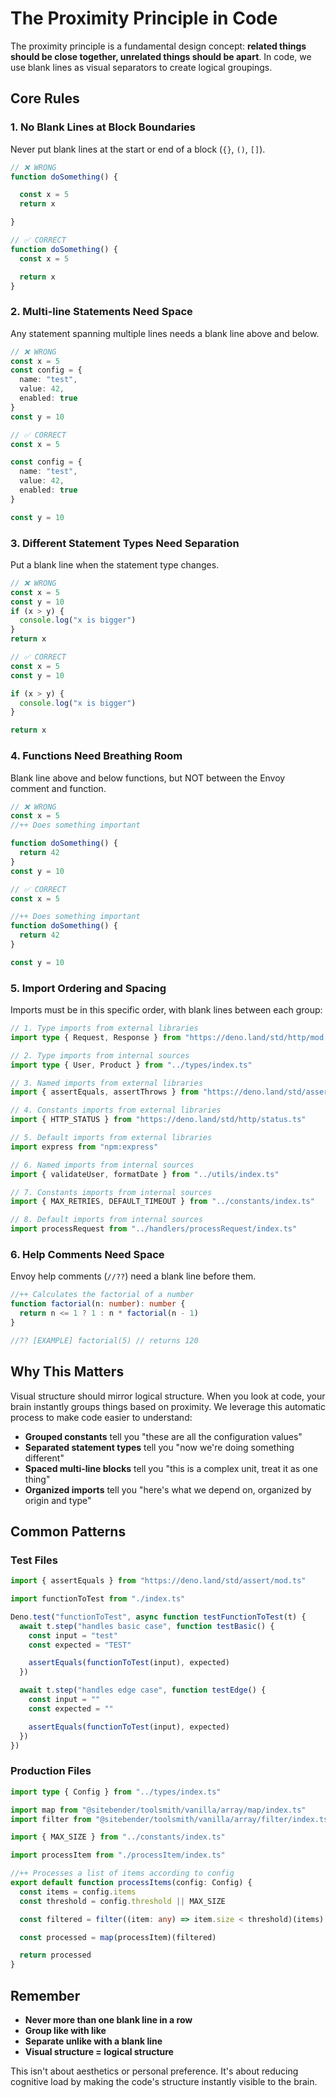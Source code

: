 # The Proximity Principle in Code

The proximity principle is a fundamental design concept: **related things should be close together, unrelated things should be apart**. In code, we use blank lines as visual separators to create logical groupings.

## Core Rules

### 1. No Blank Lines at Block Boundaries
Never put blank lines at the start or end of a block (`{}`, `()`, `[]`).

```typescript
// ❌ WRONG
function doSomething() {

  const x = 5
  return x

}

// ✅ CORRECT
function doSomething() {
  const x = 5

  return x
}
```

### 2. Multi-line Statements Need Space
Any statement spanning multiple lines needs a blank line above and below.

```typescript
// ❌ WRONG
const x = 5
const config = {
  name: "test",
  value: 42,
  enabled: true
}
const y = 10

// ✅ CORRECT
const x = 5

const config = {
  name: "test",
  value: 42,
  enabled: true
}

const y = 10
```

### 3. Different Statement Types Need Separation
Put a blank line when the statement type changes.

```typescript
// ❌ WRONG
const x = 5
const y = 10
if (x > y) {
  console.log("x is bigger")
}
return x

// ✅ CORRECT
const x = 5
const y = 10

if (x > y) {
  console.log("x is bigger")
}

return x
```

### 4. Functions Need Breathing Room
Blank line above and below functions, but NOT between the Envoy comment and function.

```typescript
// ❌ WRONG
const x = 5
//++ Does something important

function doSomething() {
  return 42
}
const y = 10

// ✅ CORRECT
const x = 5

//++ Does something important
function doSomething() {
  return 42
}

const y = 10
```

### 5. Import Ordering and Spacing

Imports must be in this specific order, with blank lines between each group:

```typescript
// 1. Type imports from external libraries
import type { Request, Response } from "https://deno.land/std/http/mod.ts"

// 2. Type imports from internal sources
import type { User, Product } from "../types/index.ts"

// 3. Named imports from external libraries
import { assertEquals, assertThrows } from "https://deno.land/std/assert/mod.ts"

// 4. Constants imports from external libraries
import { HTTP_STATUS } from "https://deno.land/std/http/status.ts"

// 5. Default imports from external libraries
import express from "npm:express"

// 6. Named imports from internal sources
import { validateUser, formatDate } from "../utils/index.ts"

// 7. Constants imports from internal sources
import { MAX_RETRIES, DEFAULT_TIMEOUT } from "../constants/index.ts"

// 8. Default imports from internal sources
import processRequest from "../handlers/processRequest/index.ts"
```

### 6. Help Comments Need Space
Envoy help comments (`//??`) need a blank line before them.

```typescript
//++ Calculates the factorial of a number
function factorial(n: number): number {
  return n <= 1 ? 1 : n * factorial(n - 1)
}

//?? [EXAMPLE] factorial(5) // returns 120
```

## Why This Matters

Visual structure should mirror logical structure. When you look at code, your brain instantly groups things based on proximity. We leverage this automatic process to make code easier to understand:

- **Grouped constants** tell you "these are all the configuration values"
- **Separated statement types** tell you "now we're doing something different"
- **Spaced multi-line blocks** tell you "this is a complex unit, treat it as one thing"
- **Organized imports** tell you "here's what we depend on, organized by origin and type"

## Common Patterns

### Test Files
```typescript
import { assertEquals } from "https://deno.land/std/assert/mod.ts"

import functionToTest from "./index.ts"

Deno.test("functionToTest", async function testFunctionToTest(t) {
  await t.step("handles basic case", function testBasic() {
    const input = "test"
    const expected = "TEST"

    assertEquals(functionToTest(input), expected)
  })

  await t.step("handles edge case", function testEdge() {
    const input = ""
    const expected = ""

    assertEquals(functionToTest(input), expected)
  })
})
```

### Production Files
```typescript
import type { Config } from "../types/index.ts"

import map from "@sitebender/toolsmith/vanilla/array/map/index.ts"
import filter from "@sitebender/toolsmith/vanilla/array/filter/index.ts"

import { MAX_SIZE } from "../constants/index.ts"

import processItem from "./processItem/index.ts"

//++ Processes a list of items according to config
export default function processItems(config: Config) {
  const items = config.items
  const threshold = config.threshold || MAX_SIZE

  const filtered = filter((item: any) => item.size < threshold)(items)

  const processed = map(processItem)(filtered)

  return processed
}
```

## Remember

- **Never more than one blank line in a row**
- **Group like with like**
- **Separate unlike with a blank line**
- **Visual structure = logical structure**

This isn't about aesthetics or personal preference. It's about reducing cognitive load by making the code's structure instantly visible to the brain.
